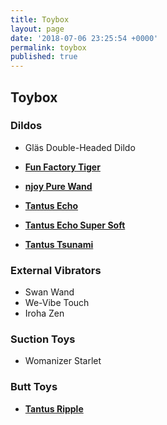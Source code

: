 ```yaml
---
title: Toybox
layout: page
date: '2018-07-06 23:25:54 +0000'
permalink: toybox
published: true
---
```


## Toybox

### Dildos

- Gläs Double-Headed Dildo
- [**Fun Factory Tiger**](https://www.solochro.me/posts/fun-factory-tiger)

- [**njoy Pure Wand**](https://www.solochro.me/posts/njoy-pure-wand)
- [**Tantus Echo**](https://www.solochro.me/posts/tantus-echo)
- [**Tantus Echo Super Soft**](https://www.solochro.me/posts/tantus-echo)
- [**Tantus Tsunami**](https://www.solochro.me/posts/tantus-tsunami)

### External Vibrators
- Swan Wand
- We-Vibe Touch
- Iroha Zen

### Suction Toys
- Womanizer Starlet

### Butt Toys
- [**Tantus Ripple**](http://www.solochro.me/posts/tantus-ripple)
